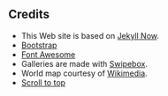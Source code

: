 Credits
-------

* This Web site is based on [Jekyll Now](https://github.com/barryclark/jekyll-now).
* [Bootstrap](http://getbootstrap.com/)
* [Font Awesome](https://fortawesome.github.io/Font-Awesome/)
* Galleries are made with [Swipebox](https://brutaldesign.github.io/swipebox/).
* World map courtesy of [Wikimedia](https://commons.wikimedia.org/wiki/File:World_map_blank_without_borders.svg).
* [Scroll to top](http://www.webtipblog.com/adding-scroll-top-button-website/)

